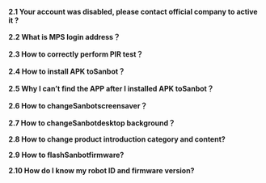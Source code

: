 **2.1 Your account was disabled, please contact official company to active it ?**

**2.2 What is MPS login address？**

**2.3 How to correctly perform PIR test？**

**2.4 How to install APK toSanbot？**

**2.5 Why I can’t find the APP after I installed APK toSanbot？**

**2.6 How to changeSanbotscreensaver？**

**2.7 How to changeSanbotdesktop background？**

**2.8 How to change product introduction category and content?**

**2.9 How to flashSanbotfirmware?**

**2.10 How do I know my robot ID and firmware version?**

